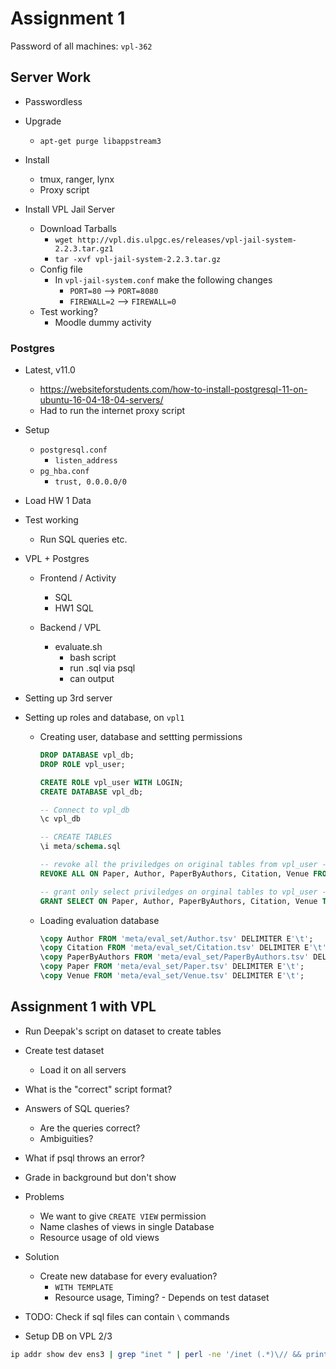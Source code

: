 
# Assignment 1

Password of all machines: `vpl-362`

## Server Work

* Passwordless
* Upgrade
    - `apt-get purge libappstream3`
* Install
    - tmux, ranger, lynx
    - Proxy script

* Install VPL Jail Server
    - Download Tarballs
        + `wget http://vpl.dis.ulpgc.es/releases/vpl-jail-system-2.2.3.tar.gz1`
        + `tar -xvf vpl-jail-system-2.2.3.tar.gz`
    - Config file
        + In `vpl-jail-system.conf` make the following changes
            * `PORT=80` --> `PORT=8080`
            * `FIREWALL=2` --> `FIREWALL=0`
    - Test working?
        + Moodle dummy activity

### Postgres

* Latest, v11.0
    + https://websiteforstudents.com/how-to-install-postgresql-11-on-ubuntu-16-04-18-04-servers/
    + Had to run the internet proxy script

* Setup
    + `postgresql.conf`
        * `listen_address`
    + `pg_hba.conf`
        * `trust, 0.0.0.0/0`

* Load HW 1 Data
* Test working
    + Run SQL queries etc.

* VPL + Postgres

    - Frontend / Activity
        + SQL
        + HW1 SQL

    - Backend / VPL
        + evaluate.sh
            * bash script
            * run .sql via psql
            * can output

* Setting up 3rd server

* Setting up roles and database, on `vpl1`
    - Creating user, database and settting permissions
        ```sql
        DROP DATABASE vpl_db;
        DROP ROLE vpl_user;

        CREATE ROLE vpl_user WITH LOGIN;
        CREATE DATABASE vpl_db;

        -- Connect to vpl_db
        \c vpl_db
        
        -- CREATE TABLES
        \i meta/schema.sql

        -- revoke all the priviledges on original tables from vpl_user -- 
        REVOKE ALL ON Paper, Author, PaperByAuthors, Citation, Venue FROM vpl_user;

        -- grant only select priviledges on orginal tables to vpl_user --
        GRANT SELECT ON Paper, Author, PaperByAuthors, Citation, Venue TO vpl_user;
        
        ```
    - Loading evaluation database

        ```sql
        \copy Author FROM 'meta/eval_set/Author.tsv' DELIMITER E'\t';
        \copy Citation FROM 'meta/eval_set/Citation.tsv' DELIMITER E'\t';
        \copy PaperByAuthors FROM 'meta/eval_set/PaperByAuthors.tsv' DELIMITER E'\t';
        \copy Paper FROM 'meta/eval_set/Paper.tsv' DELIMITER E'\t';
        \copy Venue FROM 'meta/eval_set/Venue.tsv' DELIMITER E'\t';
        ```

## Assignment 1 with VPL

- Run Deepak's script on dataset to create tables
- Create test dataset
    + Load it on all servers

- What is the "correct" script format?

- Answers of SQL queries?
    + Are the queries correct?
    + Ambiguities?

- What if psql throws an error?

- Grade in background but don't show

- Problems
    - We want to give `CREATE VIEW` permission
    - Name clashes of views in single Database
    - Resource usage of old views

- Solution
    - Create new database for every evaluation?
        - `WITH TEMPLATE`
        - Resource usage, Timing? - Depends on test dataset

- TODO: Check if sql files can contain `\` commands

- Setup DB on VPL 2/3

```bash
ip addr show dev ens3 | grep "inet " | perl -ne '/inet (.*)\// && print $1'
```
